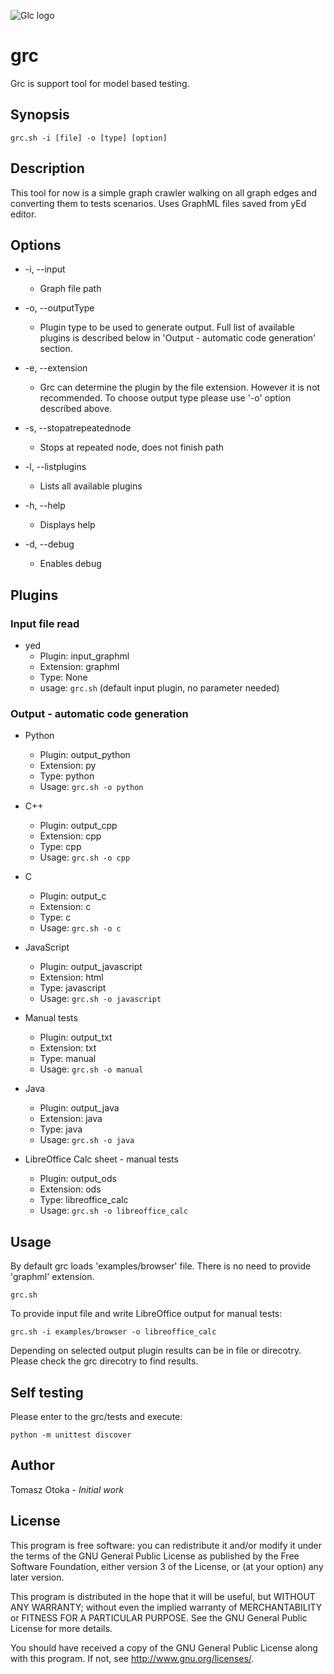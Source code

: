 ![Glc logo](https://github.com/tosoto/grc/pic/logo.png)
# grc
Grc is support tool for model based testing.

## Synopsis
```
grc.sh -i [file] -o [type] [option]
```

## Description
This tool for now is a simple graph crawler walking on all graph edges and converting them to tests scenarios. Uses GraphML files saved from yEd editor.

## Options
  - -i, --input  
    - Graph file path

  - -o, --outputType 
    - Plugin type to be used to generate output. Full list of available plugins is described below 
      in 'Output - automatic code generation' section.

  - -e, --extension 
    - Grc can determine the plugin by the file extension. However it is not recommended.
      To choose output type please use '-o' option described above.

  - -s, --stopatrepeatednode
    - Stops at repeated node, does not finish path

  - -l, --listplugins  
    - Lists all available plugins

  - -h, --help
    - Displays help

  - -d, --debug  
    - Enables debug
    
## Plugins

### Input file read
- yed
  - Plugin: input_graphml
  - Extension: graphml
  - Type: None
  - usage: ```grc.sh``` (default input plugin, no parameter needed)
  
### Output - automatic code generation
- Python
  - Plugin: output_python
  - Extension: py
  - Type: python
  - Usage: ```grc.sh -o python```

- C++
  - Plugin: output_cpp
  - Extension: cpp
  - Type: cpp
  - Usage: ```grc.sh -o cpp```

- C
  - Plugin: output_c
  - Extension: c
  - Type: c
  - Usage: ```grc.sh -o c```

- JavaScript
  - Plugin: output_javascript
  - Extension: html
  - Type: javascript
  - Usage: ```grc.sh -o javascript```

- Manual tests
  - Plugin: output_txt
  - Extension: txt
  - Type: manual
  - Usage: ```grc.sh -o manual```

- Java
  - Plugin: output_java
  - Extension: java
  - Type: java
  - Usage: ```grc.sh -o java```

- LibreOffice Calc sheet - manual tests
  - Plugin: output_ods
  - Extension: ods
  - Type: libreoffice_calc
  - Usage: ```grc.sh -o libreoffice_calc```


## Usage
By default grc loads 'examples/browser' file. There is no need to provide 'graphml' extension.
```
grc.sh
```

To provide input file and write LibreOffice output for manual tests:
```
grc.sh -i examples/browser -o libreoffice_calc
```

Depending on selected output plugin results can be in file or direcotry. Please check the grc direcotry to find
results.

## Self testing
Please enter to the grc/tests and execute:
```
python -m unittest discover
```

## Author
Tomasz Otoka - *Initial work*

## License
This program is free software: you can redistribute it and/or modify
it under the terms of the GNU General Public License as published by
the Free Software Foundation, either version 3 of the License, or
(at your option) any later version.

This program is distributed in the hope that it will be useful,
but WITHOUT ANY WARRANTY; without even the implied warranty of
MERCHANTABILITY or FITNESS FOR A PARTICULAR PURPOSE.  See the
GNU General Public License for more details.

You should have received a copy of the GNU General Public License
along with this program.  If not, see <http://www.gnu.org/licenses/>.
